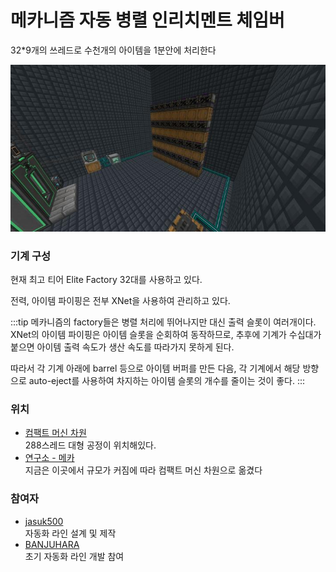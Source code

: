# 메카니즘 자동 병렬 인리치멘트 체임버

32*9개의 쓰레드로 수천개의 아이템을 1분안에 처리한다

![asdf](../../asset/systems/mk_auto_enrichment_chamber/main.jpg)

### 기계 구성

현재 최고 티어 Elite Factory 32대를 사용하고 있다.

전력, 아이템 파이핑은 전부 XNet을 사용하여 관리하고 있다.

:::tip
메카니즘의 factory들은 병렬 처리에 뛰어나지만 대신 출력 슬롯이 여러개이다.  
XNet의 아이템 파이핑은 아이템 슬롯을 순회하여 동작하므로, 추후에 기계가 수십대가 붙으면 아이템 출력 속도가 생산 속도를 따라가지 못하게 된다.  

따라서 각 기계 아래에 barrel 등으로 아이템 버퍼를 만든 다음, 각 기계에서 해당 방향으로 auto-eject를 사용하여 차지하는 아이템 슬롯의 개수를 줄이는 것이 좋다.
:::

### 위치
<!-- tag_source_open:link_list:building_spot -->
- [컴팩트 머신 차원](../buildings/compact_machine_dimension.md)  
288스레드 대형 공정이 위치해있다.
- [연구소 - 메카](../buildings/lab_meka_lab.md)  
지금은 이곳에서 규모가 커짐에 따라 컴팩트 머신 차원으로 옮겼다
<!-- tag_close -->

### 참여자
<!-- tag_source_open:link_list:member_contribute -->
- [jasuk500](../members/jasuk500.md)  
자동화 라인 설계 및 제작
- [BANJUHARA](../members/BANJUHARA.md)  
초기 자동화 라인 개발 참여
<!-- tag_close-->